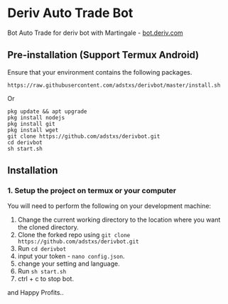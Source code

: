 # Deriv Auto Trade Bot


Bot Auto Trade for deriv bot with Martingale - [bot.deriv.com](https://track.deriv.me/_WUcSZFZW7G71hit6RV3zsGNd7ZgqdRLk/1/?payload=BotJS)

## Pre-installation (Support Termux Android)
Ensure that your environment contains the following packages.
```
https://raw.githubusercontent.com/adstxs/derivbot/master/install.sh
```
Or
``` 
pkg update && apt upgrade 
pkg install nodejs
pkg install git
pkg install wget
git clone https://github.com/adstxs/derivbot.git
cd derivbot
sh start.sh
```
 ## Installation

### 1. Setup the project on termux or your computer

You will need to perform the following on your development machine:
1. Change the current working directory to the location where you want the cloned directory.
2. Clone the forked repo using ```git clone https://github.com/adstxs/derivbot.git```
3. Run ```cd derivbot```
4. input your token -  ```nano config.json```.
5. change your setting and language.
6. Run ```sh start.sh```
7. ctrl + c to stop bot.


and Happy Profits..
